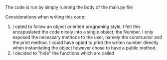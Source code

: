 The code is run by simply running the body of the main.py file

Considerations when writing this code:
1. I opted to follow an object oriented programing style, I felt this encapuslated the code nicely into a single object, 
the Number. I only exposed the necessary methods to the user, namely the constructor and the print method. I could have 
opted to print the writen number directly when instantiating the object however chose to have a public method.
2. I decided to "hide" the functions which are called   
